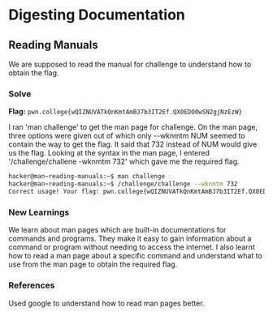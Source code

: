 # Digesting Documentation

## Reading Manuals
We are supposed to read the manual for challenge to understand how to obtain the flag. 

### Solve
**Flag:** `pwn.college{wQIZNUVATkQnKmtAmBJ7b3IT2Ef.QX0EDO0wSN2gjNzEzW}`

I ran 'man challenge' to get the man page for challenge. On the man page, three options were given out of which only --wknmtm NUM seemed to contain the way to get the flag. It said that 732 instead of NUM would give us the flag. Looking at the syntax in the man page, I entered '/challenge/challene -wknmtm 732' which gave me the required flag. 

```bash
hacker@man~reading-manuals:~$ man challenge
hacker@man~reading-manuals:~$ /challenge/challenge --wknmtm 732
Correct usage! Your flag: pwn.college{wQIZNUVATkQnKmtAmBJ7b3IT2Ef.QX0EDO0wSN2gjNzEzW}
```

### New Learnings
We learn about man pages which are built-in documentations for commands and programs. They make it easy to gain information about a command or program without needing to access the internet. I also learnt how to read a man page about a specific command and understand what to use from the man page to obtain the required flag. 

### References 
Used google to understand how to read man pages better. 
